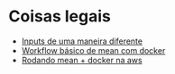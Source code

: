 # Coisas legais

* [Inputs de uma maneira diferente ](http://tympanus.net/Development/TextInputEffects/)
* [Workflow básico de mean com docker](http://www.ericluwj.com/2015/10/20/a-basic-workflow-for-docker-compose-with-mean-stack.html)
* [Rodando mean + docker na aws](https://blog.codeship.com/running-mean-web-application-docker-containers-aws/)
